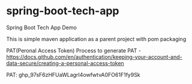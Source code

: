 # spring-boot-tech-app

Spring Boot Tech App Demo

This is simple maven application as a parent project with pom packaging

PAT(Peronal Access Token)
Process to generate PAT - https://docs.github.com/en/authentication/keeping-your-account-and-data-secure/creating-a-personal-access-token

PAT: 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
